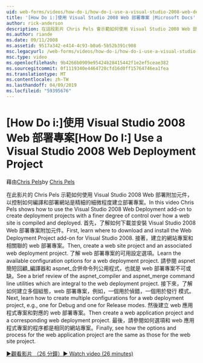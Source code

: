 ```yaml
---
uid: web-forms/videos/how-do-i/how-do-i-use-a-visual-studio-2008-web-deployment-project
title: '[How Do i:]使用 Visual Studio 2008 Web 部署專案 |Microsoft Docs'
author: rick-anderson
description: 在這段影片 Chris Pels 會示範如何使用 Visual Studio 2008 Web 部署的附加元件，以更精細的程度的控制能力如何建立部署專案...
ms.author: riande
ms.date: 09/11/2008
ms.assetid: 9517a342-e414-4c93-b0a6-5b52b391c908
msc.legacyurl: /web-forms/videos/how-do-i/how-do-i-use-a-visual-studio-2008-web-deployment-project
msc.type: video
ms.openlocfilehash: 9b4266b0909e95424b28415442f1e2ef5ceae382
ms.sourcegitcommit: 0f1119340e4464720cfd16d0ff15764746ea1fea
ms.translationtype: MT
ms.contentlocale: zh-TW
ms.lasthandoff: 04/09/2019
ms.locfileid: "59395676"
---
```

# <a name="how-do-i-use-a-visual-studio-2008-web-deployment-project"></a><span data-ttu-id="21f2f-103">[How Do i:]使用 Visual Studio 2008 Web 部署專案</span><span class="sxs-lookup"><span data-stu-id="21f2f-103">[How Do I:] Use a Visual Studio 2008 Web Deployment Project</span></span>

<span data-ttu-id="21f2f-104">藉由[Chris Pels](https://twitter.com/chrispels)</span><span class="sxs-lookup"><span data-stu-id="21f2f-104">by [Chris Pels](https://twitter.com/chrispels)</span></span>

<span data-ttu-id="21f2f-105">在此影片的 Chris Pels 示範如何使用 Visual Studio 2008 Web 部署附加元件，以控制如何編譯和部署網站是精細的細微程度建立部署專案。</span><span class="sxs-lookup"><span data-stu-id="21f2f-105">In this video Chris Pels shows how to use the Visual Studio 2008 Web Deployment add-on to create deployment projects with a finer degree of control over how a web site is compiled and deployed.</span></span> <span data-ttu-id="21f2f-106">首先，了解如何下載並安裝 Visual Studio 2008 Web 部署專案附加元件。</span><span class="sxs-lookup"><span data-stu-id="21f2f-106">First, learn where to download and install the Web Deployment Project add-on for Visual Studio 2008.</span></span> <span data-ttu-id="21f2f-107">接著，建立的網站專案和相關聯的 web 部署專案。</span><span class="sxs-lookup"><span data-stu-id="21f2f-107">Then, create a web site project and an associated web deployment project.</span></span> <span data-ttu-id="21f2f-108">了解 web 部署專案的可用設定選項。</span><span class="sxs-lookup"><span data-stu-id="21f2f-108">Learn the available configuration options for a web deployment project.</span></span> <span data-ttu-id="21f2f-109">請參閱 aspnet 簡短回顧\_編譯器和 aspnet\_合併命令列公用程式，也就是 web 部署專案不可或缺。</span><span class="sxs-lookup"><span data-stu-id="21f2f-109">See a brief review of the aspnet\_compiler and aspnet\_merge command line utilities which are integral to the web deployment project.</span></span> <span data-ttu-id="21f2f-110">接下來，了解如何建立多個組態，web 部署專案，例如，一個用於偵錯，一個用於發行 模式。</span><span class="sxs-lookup"><span data-stu-id="21f2f-110">Next, learn how to create multiple configurations for a web deployment project, e.g., one for Debug and one for Release modes.</span></span> <span data-ttu-id="21f2f-111">然後建立 web 應用程式專案和對應的 web 部署專案。</span><span class="sxs-lookup"><span data-stu-id="21f2f-111">Then create a web application project and a corresponding web deployment project.</span></span> <span data-ttu-id="21f2f-112">最後，請參閱如何選項和 web 應用程式專案的程序都是相同的網站專案。</span><span class="sxs-lookup"><span data-stu-id="21f2f-112">Finally, see how the options and process for the web application project are the same as those for the web site project.</span></span>

[<span data-ttu-id="21f2f-113">&#9654;觀看影片 （26 分鐘）</span><span class="sxs-lookup"><span data-stu-id="21f2f-113">&#9654; Watch video (26 minutes)</span></span>](https://channel9.msdn.com/Blogs/ASP-NET-Site-Videos/how-do-i-use-a-visual-studio-2008-web-deployment-project)
